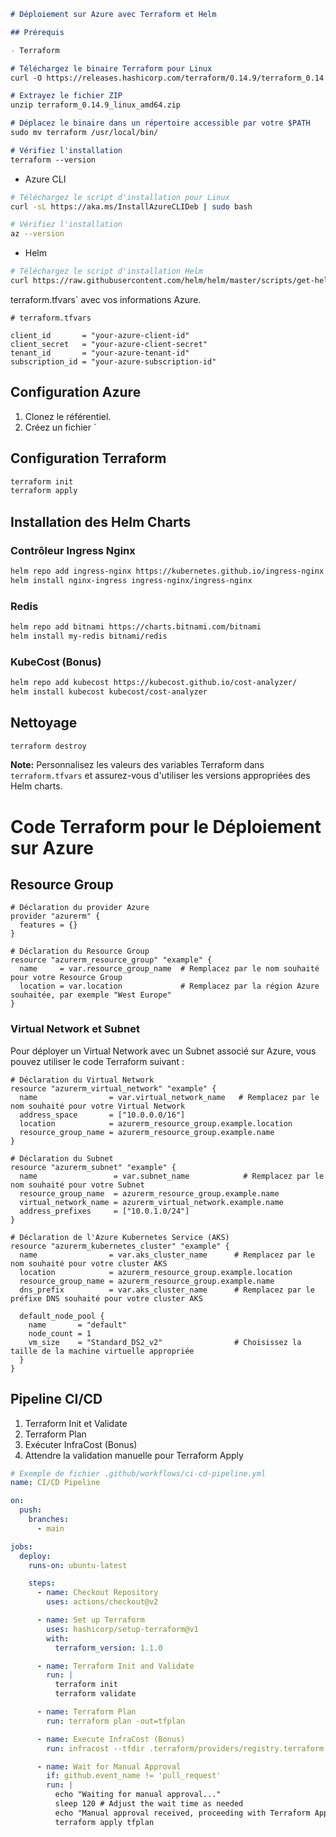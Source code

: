 ```markdown
# Déploiement sur Azure avec Terraform et Helm

## Prérequis

- Terraform

# Téléchargez le binaire Terraform pour Linux
curl -O https://releases.hashicorp.com/terraform/0.14.9/terraform_0.14.9_linux_amd64.zip

# Extrayez le fichier ZIP
unzip terraform_0.14.9_linux_amd64.zip

# Déplacez le binaire dans un répertoire accessible par votre $PATH
sudo mv terraform /usr/local/bin/

# Vérifiez l'installation
terraform --version
```

- Azure CLI
```bash
# Téléchargez le script d'installation pour Linux
curl -sL https://aka.ms/InstallAzureCLIDeb | sudo bash

# Vérifiez l'installation
az --version
```

- Helm
```bash
# Téléchargez le script d'installation Helm
curl https://raw.githubusercontent.com/helm/helm/master/scripts/get-helm-3 | bash
```

terraform.tfvars` avec vos informations Azure.
```hcl
# terraform.tfvars

client_id       = "your-azure-client-id"
client_secret   = "your-azure-client-secret"
tenant_id       = "your-azure-tenant-id"
subscription_id = "your-azure-subscription-id"
```

## Configuration Azure

1. Clonez le référentiel.
2. Créez un fichier `

## Configuration Terraform

```bash
terraform init
terraform apply
```

## Installation des Helm Charts

### Contrôleur Ingress Nginx

```bash
helm repo add ingress-nginx https://kubernetes.github.io/ingress-nginx
helm install nginx-ingress ingress-nginx/ingress-nginx
```

### Redis

```bash
helm repo add bitnami https://charts.bitnami.com/bitnami
helm install my-redis bitnami/redis
```

### KubeCost (Bonus)

```bash
helm repo add kubecost https://kubecost.github.io/cost-analyzer/
helm install kubecost kubecost/cost-analyzer
```

## Nettoyage

```bash
terraform destroy
```

**Note:** Personnalisez les valeurs des variables Terraform dans `terraform.tfvars` et assurez-vous d'utiliser les versions appropriées des Helm charts.

# Code Terraform pour le Déploiement sur Azure

## Resource Group

```hcl
# Déclaration du provider Azure
provider "azurerm" {
  features = {}
}

# Déclaration du Resource Group
resource "azurerm_resource_group" "example" {
  name     = var.resource_group_name  # Remplacez par le nom souhaité pour votre Resource Group
  location = var.location             # Remplacez par la région Azure souhaitée, par exemple "West Europe"
}
```

### Virtual Network et Subnet

Pour déployer un Virtual Network avec un Subnet associé sur Azure, vous pouvez utiliser le code Terraform suivant :

```hcl
# Déclaration du Virtual Network
resource "azurerm_virtual_network" "example" {
  name                = var.virtual_network_name   # Remplacez par le nom souhaité pour votre Virtual Network
  address_space       = ["10.0.0.0/16"]
  location            = azurerm_resource_group.example.location
  resource_group_name = azurerm_resource_group.example.name
}

# Déclaration du Subnet
resource "azurerm_subnet" "example" {
  name                 = var.subnet_name            # Remplacez par le nom souhaité pour votre Subnet
  resource_group_name  = azurerm_resource_group.example.name
  virtual_network_name = azurerm_virtual_network.example.name
  address_prefixes     = ["10.0.1.0/24"]
}

# Déclaration de l'Azure Kubernetes Service (AKS)
resource "azurerm_kubernetes_cluster" "example" {
  name                = var.aks_cluster_name      # Remplacez par le nom souhaité pour votre cluster AKS
  location            = azurerm_resource_group.example.location
  resource_group_name = azurerm_resource_group.example.name
  dns_prefix          = var.aks_cluster_name      # Remplacez par le préfixe DNS souhaité pour votre cluster AKS

  default_node_pool {
    name       = "default"
    node_count = 1
    vm_size    = "Standard_DS2_v2"                # Choisissez la taille de la machine virtuelle appropriée
  }
}
```

## Pipeline CI/CD

1. Terraform Init et Validate
2. Terraform Plan
3. Exécuter InfraCost (Bonus)
4. Attendre la validation manuelle pour Terraform Apply

```yaml
# Exemple de fichier .github/workflows/ci-cd-pipeline.yml
name: CI/CD Pipeline

on:
  push:
    branches:
      - main

jobs:
  deploy:
    runs-on: ubuntu-latest

    steps:
      - name: Checkout Repository
        uses: actions/checkout@v2

      - name: Set up Terraform
        uses: hashicorp/setup-terraform@v1
        with:
          terraform_version: 1.1.0

      - name: Terraform Init and Validate
        run: |
          terraform init
          terraform validate

      - name: Terraform Plan
        run: terraform plan -out=tfplan

      - name: Execute InfraCost (Bonus)
        run: infracost --tfdir .terraform/providers/registry.terraform.io/hashicorp/

      - name: Wait for Manual Approval
        if: github.event_name != 'pull_request'
        run: |
          echo "Waiting for manual approval..."
          sleep 120 # Adjust the wait time as needed
          echo "Manual approval received, proceeding with Terraform Apply"
          terraform apply tfplan
```

